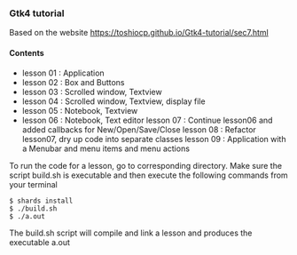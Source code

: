 ### Gtk4 tutorial

Based on the website https://toshiocp.github.io/Gtk4-tutorial/sec7.html


#### Contents
- lesson 01 : Application
- lesson 02 : Box and Buttons
- lesson 03 : Scrolled window, Textview
- lesson 04 : Scrolled window, Textview, display file
- lesson 05 : Notebook, Textview
- lesson 06 : Notebook, Text editor
  lesson 07 : Continue lesson06 and added callbacks for New/Open/Save/Close
  lesson 08 : Refactor lesson07, dry up code into separate classes
  lesson 09 : Application with a Menubar and menu items and menu actions

To run the code for a lesson, go to
corresponding directory. Make sure
the script build.sh is executable and then
execute the following commands from
your terminal

````
$ shards install
$ ./build.sh
$ ./a.out
````

The build.sh script will compile and link a lesson
and produces the executable a.out
